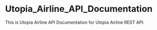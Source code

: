 # Utopia_Airline_API_Documentation

This is Utopia Airline API Documentation for Utopia Airline REST API.
